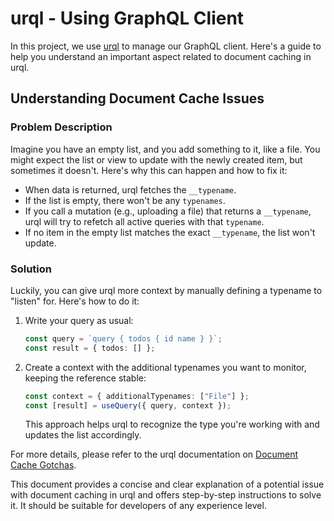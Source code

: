 # urql - Using GraphQL Client

In this project, we use [urql](https://formidable.com/open-source/urql/docs/) to manage our GraphQL client. Here's a guide to help you understand an important aspect related to document caching in urql.

## Understanding Document Cache Issues

### Problem Description

Imagine you have an empty list, and you add something to it, like a file. You might expect the list or view to update with the newly created item, but sometimes it doesn't. Here's why this can happen and how to fix it:

- When data is returned, urql fetches the `__typename`.
- If the list is empty, there won't be any `typenames`.
- If you call a mutation (e.g., uploading a file) that returns a `__typename`, urql will try to refetch all active queries with that `typename`.
- If no item in the empty list matches the exact `__typename`, the list won't update.

### Solution

Luckily, you can give urql more context by manually defining a typename to "listen" for. Here's how to do it:

1. Write your query as usual:

   ```ts
   const query = `query { todos { id name } }`;
   const result = { todos: [] };
   ```

2. Create a context with the additional typenames you want to monitor, keeping the reference stable:
   ```ts
   const context = { additionalTypenames: ["File"] };
   const [result] = useQuery({ query, context });
   ```
   This approach helps urql to recognize the type you're working with and updates the list accordingly.

For more details, please refer to the urql documentation on [Document Cache Gotchas](https://formidable.com/open-source/urql/docs/basics/document-caching/#document-cache-gotchas).

This document provides a concise and clear explanation of a potential issue with document caching in urql and offers step-by-step instructions to solve it. It should be suitable for developers of any experience level.
